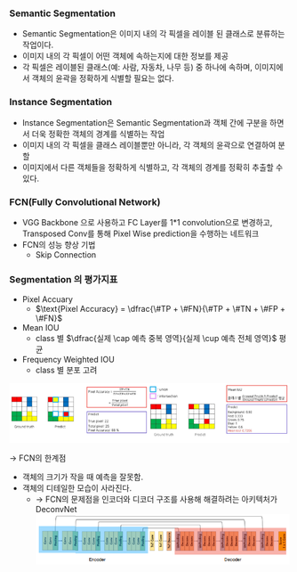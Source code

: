 ### Semantic Segmentation

* Semantic Segmentation은 이미지 내의 각 픽셀을 레이블 된 클래스로 분류하는 작업이다.
* 이미지 내의 각 픽셀이 어떤 객체에 속하는지에 대한 정보를 제공
* 각 픽셀은 레이블된 클래스(예: 사람, 자동차, 나무 등) 중 하나에 속하며, 이미지에서 객체의 윤곽을 정확하게 식별할 필요는 없다.
  
### Instance Segmentation

* Instance Segmentation은 Semantic Segmentation과 객체 간에 구분을 하면서 더욱 정확한 객체의 경계를 식별하는 작업
* 이미지 내의 각 픽셀을 클래스 레이블뿐만 아니라, 각 객체의 윤곽으로 연결하여 분할
* 이미지에서 다른 객체들을 정확하게 식별하고, 각 객체의 경계를 정확히 추출할 수 있다.


### FCN(Fully Convolutional Network)
* VGG Backbone 으로 사용하고 FC Layer를 1*1 convolution으로 변경하고, Transposed Conv를 통해 Pixel Wise prediction을 수행하는 네트워크
* FCN의 성능 향상 기법
  * Skip Connection


### Segmentation 의 평가지표
* Pixel Accuary 
  * $\text{Pixel Accuracy} = \dfrac{\#TP + \#FN}{\#TP + \#TN + \#FP + \#FN}$
* Mean IOU
  * class 별 $\dfrac{실제 \cap 예측 중복 영역}{실제 \cup 예측 전체 영역}$ 평균
* Frequency Weighted IOU
  * class 별 분포 고려
  
![Alt text](image.png)

$\to$ FCN의 한계점
* 객체의 크기가 작을 때 예측을 잘못함.
* 객체의 디테일한 모습이 사라진다.
  * $\to$ FCN의 문제점을 인코더와 디코더 구조를 사용해 해결하려는 아키텍처가 DeconvNet
  ![Alt text](image-1.png)